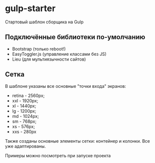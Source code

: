 # gulp-starter
Стартовый шаблон сборщика на Gulp

## Подключённые библиотеки по-умолчанию
- Bootstrap (только reboot!)
- EasyToggler.js (управление классами без JS)
- Lieu (для мультиязычности сайтов)


## Сетка
В шаблоне указаны все основные "точки входа" экранов:
- retina - 2560px;
- xxl - 1920px;
- xl - 1440px;
- lg - 1200px;
- md - 1024px;
- sm - 768px;
- xs - 576px;
- xxs - 280px

Также созданы основные элементы сетки: контейнер и колонки. Все уже адаптированы.

Примеры можно посмотреть при запуске проекта

